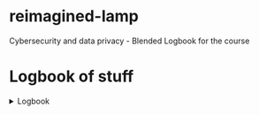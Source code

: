 # reimagined-lamp
Cybersecurity and data privacy - Blended Logbook for the course


# Logbook of stuff


<details>
<summary>Logbook</summary>

| Date | Time | Thing done | Things result |
|-----:|-----------|-----|-----------|
|30.10.2024| 1 h  | Lecture speedrunning, quiz| Quiz done, this logbook started|
|31.10.2024| 2 h  | First chapter done        | Progress on course             |
|2.11.2024 | 2 h  | Second chapter done       | Progress on course             |
|4.11.2024 | 1 h  | Third chapter done        | Progress on course             |
|placehold | placehold | placehold            | placehold             |

</details>
